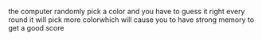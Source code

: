 the computer randomly pick a color and you have to guess it right every round it will pick more colorwhich will cause you to have strong memory to get a good score
